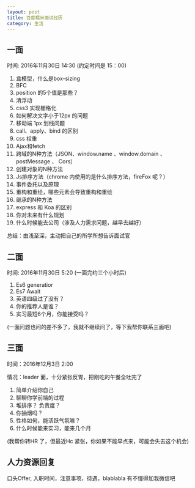 ```yaml
---
layout: post
title: 百度糯米面试经历
category: 生活
---
```


## 一面

时间: 2016年11月30日 14:30 (约定时间是 15：00)

1. 盒模型，什么是box-sizing
2. BFC
3. position 的5个值是那些？
4. 清浮动
5. css3 实现栅格化
6. 如何解决文字小于12px 的问题
7. 移动端 1px 划线问题
8. call、apply、bind 的区别
9. css 权重
10. Ajax和fetch
11. 跨域的N种方法（JSON、window.name 、window.domain 、 postMessage 、 Cors）
12. 创建对象的N种方法
13. Js排序方法（chrome 内使用的是什么排序方法，fireFox 呢？）
14. 事件委托以及原理
15. 重构和重绘，哪些元素会导致重构和重绘
16. 继承的N种方法
17. express 和 Koa 的区别
18. 你对未来有什么规划
19. 什么时候能去公司（涉及人力需求问题，越早去越好）

总结：由浅至深，主动把自己的所学所想告诉面试官


## 二面

时间: 2016年11月30日 5:20 (一面完约三个小时后)

1. Es6 generatior
2. Es7 Await
3. 英语四级过了没有？
4. 你的推荐人是谁？
5. 实习最短6个月，你能接受吗？

(一面问题也问的差不多了，我就不继续问了，等下我帮你联系三面吧)

## 三面

时间：2016年12月3日 2:00

情况：leader 面，十分紧张反胃，把刚吃的午餐全吐完了

1. 简单介绍你自己
2. 聊聊你学前端的过程
3. 堆排序？ 负责度？
4. 你抽烟吗？
5. 性格如何，能活跃气氛嘛？
6. 什么时候能来实习，能来几个月

(我帮你转HR 了，但最近Hc 紧张，你如果不能早点来，可能会失去这个机会)

## 人力资源回复

口头Offer, 入职时间，注意事项，待遇，blablabla
有不懂得加我微信吧
